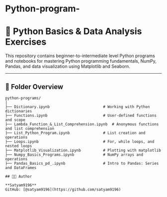 # Python-program-

# 🐍 Python Basics & Data Analysis Exercises

This repository contains beginner-to-intermediate level Python programs and notebooks for mastering Python programming fundamentals, NumPy, Pandas, and data visualization using Matplotlib and Seaborn.

---

## 📁 Folder Overview

```
python-programs/
│
├── Dictionary.ipynb                        # Working with Python dictionaries
├── Functions.ipynb                         # User-defined functions and scope
├── Lambda_Function_&_List_Comprehension.ipynb  # Anonymous functions and list comprehension
├── List_Python_Program.ipynb               # List creation and operations
├── Loops.ipynb                             # For, while loops, and nested loops
├── Matplotlib_Visualization.ipynb          # Plotting with matplotlib
├── Numpy_Basics_Programs.ipynb             # NumPy arrays and operations
├── Pandas_Basics_pd_.ipynb                 # Intro to Pandas: Series and DataFrames

## 👨‍💻 Author

**Satyam9196**  
GitHub: [@satyam9196](https://github.com/satyam9196)
